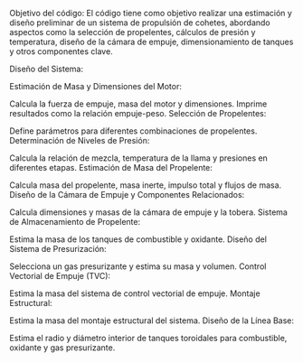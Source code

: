 Objetivo del código:
El código tiene como objetivo realizar una estimación y diseño preliminar de un sistema de propulsión de cohetes, abordando aspectos como la selección de propelentes, cálculos de presión y temperatura, diseño de la cámara de empuje, dimensionamiento de tanques y otros componentes clave.

Diseño del Sistema:

Estimación de Masa y Dimensiones del Motor:

Calcula la fuerza de empuje, masa del motor y dimensiones.
Imprime resultados como la relación empuje-peso.
Selección de Propelentes:

Define parámetros para diferentes combinaciones de propelentes.
Determinación de Niveles de Presión:

Calcula la relación de mezcla, temperatura de la llama y presiones en diferentes etapas.
Estimación de Masa del Propelente:

Calcula masa del propelente, masa inerte, impulso total y flujos de masa.
Diseño de la Cámara de Empuje y Componentes Relacionados:

Calcula dimensiones y masas de la cámara de empuje y la tobera.
Sistema de Almacenamiento de Propelente:

Estima la masa de los tanques de combustible y oxidante.
Diseño del Sistema de Presurización:

Selecciona un gas presurizante y estima su masa y volumen.
Control Vectorial de Empuje (TVC):

Estima la masa del sistema de control vectorial de empuje.
Montaje Estructural:

Estima la masa del montaje estructural del sistema.
Diseño de la Línea Base:

Estima el radio y diámetro interior de tanques toroidales para combustible, oxidante y gas presurizante.
